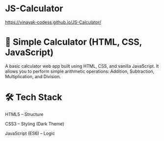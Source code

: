 # JS-Calculator

https://vinayak-codess.github.io/JS-Calculator/

# 🧮 Simple Calculator (HTML, CSS, JavaScript)

A basic calculator web app built using HTML, CSS, and vanilla JavaScript.
It allows you to perform simple arithmetic operations: Addition, Subtraction, Multiplication, and Division.

# 🛠️ Tech Stack

HTML5 – Structure

CSS3 – Styling (Dark Theme)

JavaScript (ES6) – Logic
